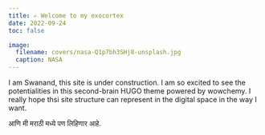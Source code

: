 ```yaml
---
title: ✍️ Welcome to my exocortex
date: 2022-09-24
toc: false

image:
  filename: covers/nasa-Q1p7bh3SHj8-unsplash.jpg
  caption: NASA
---
```


I am Swanand, this site is under construction. I am so excited to see the potentialities in this second-brain HUGO theme powered by wowchemy. I really hope thsi site structure can represent in the digital space in the way I want.

आणि मी मराठी मध्ये पण लिहिणार आहे.
